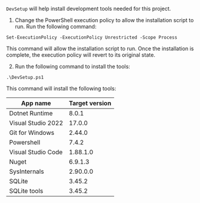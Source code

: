 `DevSetup` will help install development tools needed for this project.

1. Change the PowerShell execution policy to allow the installation script to run. Run the following command:

```
Set-ExecutionPolicy -ExecutionPolicy Unrestricted -Scope Process
```
This command will allow the installation script to run. Once the installation is complete, the execution policy will revert to its original state.

2. Run the following command to install the tools:
```
.\DevSetup.ps1
```
This command will install the following tools:

| App name           | Target version | 
|--------------------|----------------|
| Dotnet Runtime     | 8.0.1          |
| Visual Studio 2022 | 17.0.0         |
| Git for Windows    | 2.44.0         |
| Powershell         | 7.4.2          |
| Visual Studio Code | 1.88.1.0       |
| Nuget              | 6.9.1.3        | 
| SysInternals       | 2.90.0.0       |
| SQLite             | 3.45.2         |
| SQLite tools       | 3.45.2         |
